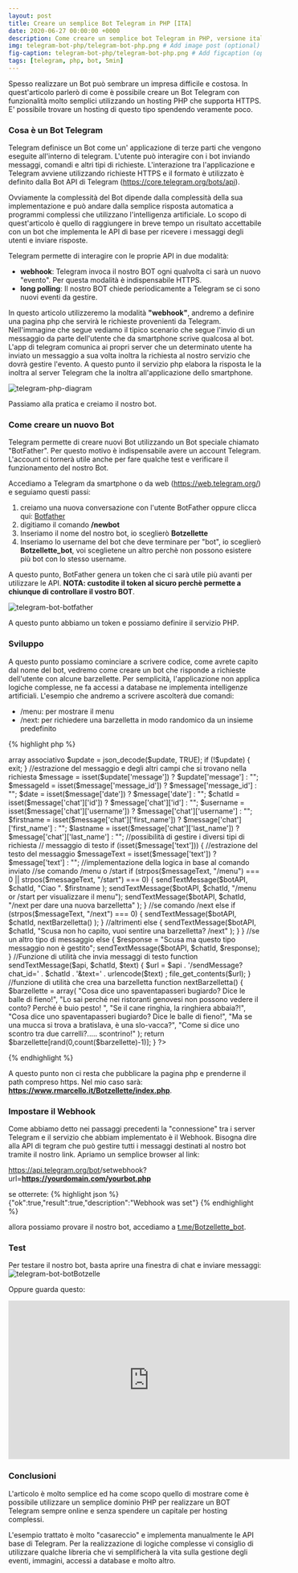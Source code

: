 ```yaml
---
layout: post
title: Creare un semplice Bot Telegram in PHP [ITA]
date: 2020-06-27 00:00:00 +0000
description: Come creare un semplice bot Telegram in PHP, versione italiana
img: telegram-bot-php/telegram-bot-php.png # Add image post (optional)
fig-caption: telegram-bot-php/telegram-bot-php.png # Add figcaption (optional)
tags: [telegram, php, bot, 5min]
---
```


Spesso realizzare un Bot può sembrare un impresa difficile e costosa.
In quest'articolo parlerò di come è possibile creare un Bot Telegram con funzionalità molto semplici utilizzando un hosting PHP che supporta HTTPS. E' possibile trovare un hosting di questo tipo spendendo veramente poco.

### Cosa è un Bot Telegram
Telegram definisce un Bot come un' applicazione di terze parti che vengono eseguite all'interno di telegram. L'utente può interagire con i bot inviando messaggi, comandi e altri tipi di richieste. L'interazione tra l'applicazione e Telegram avviene utilizzando richieste HTTPS e il formato è utilizzato è definito dalla Bot API di Telegram (<a href="https://core.telegram.org/bots/api">https://core.telegram.org/bots/api</a>).

Ovviamente la complessità del Bot dipende dalla complessità della sua implementazione e può andare dalla semplice risposta automatica a programmi complessi che utilizzano l'intelligenza artificiale.
Lo scopo di quest'articolo è quello di raggiungere in breve tempo un risultato accettabile con un bot che implementa le API di base per ricevere i messaggi degli utenti e inviare risposte.

Telegram permette di interagire con le proprie API in due modalità:
<ul>
<li><b>webhook</b>: Telegram invoca il nostro BOT ogni qualvolta ci sarà un nuovo "evento". Per questa modalità è indispensabile HTTPS.</li>
<li><b>long polling</b>: Il nostro BOT chiede periodicamente a Telegram se ci sono nuovi eventi da gestire.</li>
</ul>
In questo articolo utilizzeremo la modalità <b>"webhook"</b>, andremo a definire una pagina php che servirà le richieste provenienti da Telegram. Nell'immagine che segue vediamo il tipico scenario che segue l'invio di un messaggio da parte dell'utente che da smartphone scrive qualcosa al bot. L'app di telegram comunica ai propri server che un determinato utente ha inviato un messaggio a sua volta inoltra la richiesta al nostro servizio che dovrà gestire l'evento. A questo punto il servizio php elabora la risposta le la inoltra al server Telegram che la inoltra all'applicazione dello smartphone.

![telegram-php-diagram]({{site.baseurl}}/assets/img/telegram-bot-php/telegram-php-diagram.png)

Passiamo alla pratica e creiamo il nostro bot.

### Come creare un nuovo Bot

Telegram permette di creare nuovi Bot utilizzando un Bot speciale chiamato "BotFather". Per questo motivo è indispensabile avere un account Telegram. L'account ci tornerà utile anche per fare qualche test e verificare il funzionamento del nostro Bot.

Accediamo a Telegram da smartphone o da web (<a href="https://web.telegram.org/">https://web.telegram.org/</a>) e seguiamo questi passi:
<ol>
<li>creiamo una nuova conversazione con l'utente BotFather oppure clicca qui: <a href="https://t.me/botfather">Botfather</a></li>
<li>digitiamo il comando <b>/newbot</b></li>
<li>Inseriamo il nome del nostro bot, io sceglierò <b>Botzellette</b></li>
<li>Inseriamo lo username del bot che deve terminare per "bot", io sceglierò <b>Botzellette_bot</b>, voi sceglietene un altro perchè non possono esistere più bot con lo stesso username.</li>
</ol>

A questo punto, BotFather genera un token che ci sarà utile più avanti per utilizzare le API.
<b>NOTA: custodite il token al sicuro perchè permette a chiunque di controllare il vostro BOT</b>.

![telegram-bot-botfather]({{site.baseurl}}/assets/img/telegram-bot-php/telegram-bot-botfather.png)

A questo punto abbiamo un token e possiamo definire il servizio PHP.

### Sviluppo
A questo punto possiamo cominciare a scrivere codice, come avrete capito dal nome del bot, vedremo come creare un bot che risponde a richieste dell'utente con alcune barzellette. Per semplicità, l'applicazione non applica logiche complesse, ne fa accessi a database ne implementa intelligenze artificiali. L'esempio che andremo a scrivere ascolterà due comandi:
<ul>
<li>/menu: per mostrare il menu</li>
<li>/next: per richiedere una barzelletta in modo randomico da un insieme predefinito</li>
</ul>

{% highlight php %}
<?php
//configurazione: sostituire qui il vostro token
$botToken = "1234567890:ABCDEFGHILMNOPQRSTUVZABCDEFGHABCDEF";
$botAPI = "https://api.telegram.org/bot" . $botToken;

//estrazione dati della richiesta
$update = file_get_contents('php://input');
//trasformazione json -> array associativo
$update = json_decode($update, TRUE);
                        
if (!$update) {
    exit;
}
//estrazione del messaggio e degli altri campi che si trovano nella richiesta
$message = isset($update['message']) ? $update['message'] : "";
$messageId = isset($message['message_id']) ? $message['message_id'] : "";                       
$date = isset($message['date']) ? $message['date'] : "";
$chatId = isset($message['chat']['id']) ? $message['chat']['id'] : "";
$username = isset($message['chat']['username']) ? $message['chat']['username'] : "";
$firstname = isset($message['chat']['first_name']) ? $message['chat']['first_name'] : "";
$lastname = isset($message['chat']['last_name']) ? $message['chat']['last_name'] : "";

//possibilità di gestire i diversi tipi di richiesta
// messaggio di testo
if (isset($message['text'])) {
	//estrazione del testo del messaggio
	$messageText = isset($message['text']) ? $message['text'] : "";
    
	//implementazione della logica in base al comando inviato
	//se comando /menu o /start
	if (strpos($messageText, "/menu") === 0 || strpos($messageText, "/start") === 0) {
        sendTextMessage($botAPI, $chatId, "Ciao ". $firstname );
        sendTextMessage($botAPI, $chatId, "/menu or /start per visualizzare il menu");
        sendTextMessage($botAPI, $chatId, "/next per dare una nuova barzelletta" );
    }
	//se comando /next
	else if (strpos($messageText, "/next") === 0) {
        sendTextMessage($botAPI, $chatId, nextBarzelletta() );
    }
	//altrimenti
	else {
		sendTextMessage($botAPI, $chatId, "Scusa non ho capito, vuoi sentire una barzelletta? /next" );
	}
	
}
//se un altro tipo di messaggio
else {
    $response = "Scusa ma questo tipo messaggio non è gestito";
    sendTextMessage($botAPI, $chatId, $response);
}

//Funzione di utilità che invia messaggi di testo
function sendTextMessage($api, $chatId, $text) {
    $url = $api . '/sendMessage?chat_id=' . $chatId . '&text=' . urlencode($text) ;
    file_get_contents($url);
}

//funzione di utilità che crea una barzelletta
function nextBarzelletta() {
    $barzellette = array(
        "Cosa dice uno spaventapasseri bugiardo? Dice le balle di fieno!",
         "Lo sai perché nei ristoranti genovesi non possono vedere il conto? Perché è buio pesto! ",
         "Se il cane ringhia, la ringhiera abbaia?!",
         "Cosa dice uno spaventapasseri bugiardo? Dice le balle di fieno!",
         "Ma se una mucca si trova a bratislava, è una slo-vacca?",
         "Come si dice uno scontro tra due carrelli?..... scontrino!"
    );
    return $barzellette[rand(0,count($barzellette)-1)];
}

?>
{% endhighlight %}


A questo punto non ci resta che pubblicare la pagina php e prenderne il path compreso https. Nel mio caso sarà: <b>https://www.rmarcello.it/Botzellette/index.php</b>.

### Impostare il Webhook

Come abbiamo detto nei passaggi precedenti la "connessione" tra i server Telegram e il servizio che abbiam implementato è il Webhook. Bisogna dire alla API di tegram che può gestire tutti i messaggi destinati al nostro bot tramite il nostro link.
Apriamo un semplice browser al link:

https://api.telegram.org/bot<b><yourtoken></b>/setwebhook?url=<b>https://yourdomain.com/yourbot.php</b>

se otterrete:
{% highlight json %}
{"ok":true,"result":true,"description":"Webhook was set"}
{% endhighlight %}

allora possiamo provare il nostro bot, accediamo a <a href="t.me/Botzellette_bot">t.me/Botzellette_bot</a>.
 
### Test
Per testare il nostro bot, basta aprire una finestra di chat e inviare messaggi:
![telegram-bot-botBotzelle]({{site.baseurl}}/assets/img/telegram-bot-php/telegram-bot-Botzelle.png)

Oppure guarda questo:
<iframe width="560" height="315" src="https://www.youtube.com/embed/m5EgaGtsIzo" frameborder="0" allow="accelerometer; autoplay; encrypted-media; gyroscope; picture-in-picture" allowfullscreen></iframe>

### Conclusioni
L'articolo è molto semplice ed ha come scopo quello di mostrare come è possibile utilizzare un semplice dominio PHP per realizzare un BOT Telegram sempre online e senza spendere un capitale per hosting complessi.

L'esempio trattato è molto "casareccio" e implementa manualmente le API base di Telegram. Per la realizzazione di logiche complesse vi consiglio di utilizzare qualche libreria che vi semplificherà la vita sulla gestione degli eventi, immagini, accessi a database e molto altro.